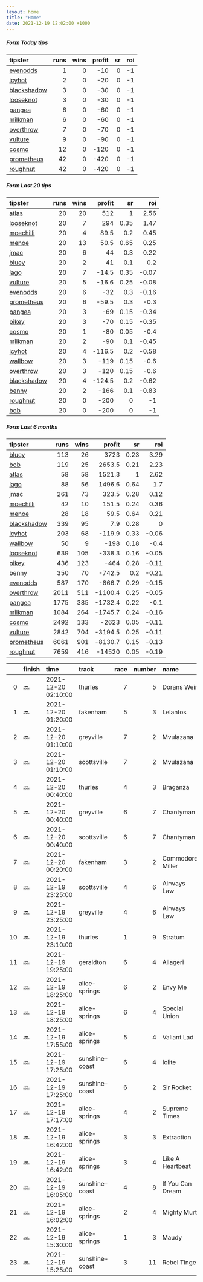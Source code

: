 ```yaml
---   
layout: home  
title: "Home"   
date: 2021-12-19 12:02:00 +1000  
---   
```



##### Form Today tips   

| tipster                                                         |   runs |   wins |   profit |   sr |   roi |
|:----------------------------------------------------------------|-------:|-------:|---------:|-----:|------:|
| [evenodds](https://mrwayneo.github.io/tips/evenodds.html)       |      1 |      0 |      -10 |    0 |    -1 |
| [icyhot](https://mrwayneo.github.io/tips/icyhot.html)           |      2 |      0 |      -20 |    0 |    -1 |
| [blackshadow](https://mrwayneo.github.io/tips/blackshadow.html) |      3 |      0 |      -30 |    0 |    -1 |
| [looseknot](https://mrwayneo.github.io/tips/looseknot.html)     |      3 |      0 |      -30 |    0 |    -1 |
| [pangea](https://mrwayneo.github.io/tips/pangea.html)           |      6 |      0 |      -60 |    0 |    -1 |
| [milkman](https://mrwayneo.github.io/tips/milkman.html)         |      6 |      0 |      -60 |    0 |    -1 |
| [overthrow](https://mrwayneo.github.io/tips/overthrow.html)     |      7 |      0 |      -70 |    0 |    -1 |
| [vulture](https://mrwayneo.github.io/tips/vulture.html)         |      9 |      0 |      -90 |    0 |    -1 |
| [cosmo](https://mrwayneo.github.io/tips/cosmo.html)             |     12 |      0 |     -120 |    0 |    -1 |
| [prometheus](https://mrwayneo.github.io/tips/prometheus.html)   |     42 |      0 |     -420 |    0 |    -1 |
| [roughnut](https://mrwayneo.github.io/tips/roughnut.html)       |     42 |      0 |     -420 |    0 |    -1 |

##### Form Last 20 tips   

| tipster                                                         |   runs |   wins |   profit |   sr |   roi |
|:----------------------------------------------------------------|-------:|-------:|---------:|-----:|------:|
| [atlas](https://mrwayneo.github.io/tips/atlas.html)             |     20 |     20 |    512   | 1    |  2.56 |
| [looseknot](https://mrwayneo.github.io/tips/looseknot.html)     |     20 |      7 |    294   | 0.35 |  1.47 |
| [moechilli](https://mrwayneo.github.io/tips/moechilli.html)     |     20 |      4 |     89.5 | 0.2  |  0.45 |
| [menoe](https://mrwayneo.github.io/tips/menoe.html)             |     20 |     13 |     50.5 | 0.65 |  0.25 |
| [jmac](https://mrwayneo.github.io/tips/jmac.html)               |     20 |      6 |     44   | 0.3  |  0.22 |
| [bluey](https://mrwayneo.github.io/tips/bluey.html)             |     20 |      2 |     41   | 0.1  |  0.2  |
| [lago](https://mrwayneo.github.io/tips/lago.html)               |     20 |      7 |    -14.5 | 0.35 | -0.07 |
| [vulture](https://mrwayneo.github.io/tips/vulture.html)         |     20 |      5 |    -16.6 | 0.25 | -0.08 |
| [evenodds](https://mrwayneo.github.io/tips/evenodds.html)       |     20 |      6 |    -32   | 0.3  | -0.16 |
| [prometheus](https://mrwayneo.github.io/tips/prometheus.html)   |     20 |      6 |    -59.5 | 0.3  | -0.3  |
| [pangea](https://mrwayneo.github.io/tips/pangea.html)           |     20 |      3 |    -69   | 0.15 | -0.34 |
| [pikey](https://mrwayneo.github.io/tips/pikey.html)             |     20 |      3 |    -70   | 0.15 | -0.35 |
| [cosmo](https://mrwayneo.github.io/tips/cosmo.html)             |     20 |      1 |    -80   | 0.05 | -0.4  |
| [milkman](https://mrwayneo.github.io/tips/milkman.html)         |     20 |      2 |    -90   | 0.1  | -0.45 |
| [icyhot](https://mrwayneo.github.io/tips/icyhot.html)           |     20 |      4 |   -116.5 | 0.2  | -0.58 |
| [wallbow](https://mrwayneo.github.io/tips/wallbow.html)         |     20 |      3 |   -119   | 0.15 | -0.6  |
| [overthrow](https://mrwayneo.github.io/tips/overthrow.html)     |     20 |      3 |   -120   | 0.15 | -0.6  |
| [blackshadow](https://mrwayneo.github.io/tips/blackshadow.html) |     20 |      4 |   -124.5 | 0.2  | -0.62 |
| [benny](https://mrwayneo.github.io/tips/benny.html)             |     20 |      2 |   -166   | 0.1  | -0.83 |
| [roughnut](https://mrwayneo.github.io/tips/roughnut.html)       |     20 |      0 |   -200   | 0    | -1    |
| [bob](https://mrwayneo.github.io/tips/bob.html)                 |     20 |      0 |   -200   | 0    | -1    |

##### Form Last 6 months   

| tipster                                                         |   runs |   wins |   profit |   sr |   roi |
|:----------------------------------------------------------------|-------:|-------:|---------:|-----:|------:|
| [bluey](https://mrwayneo.github.io/tips/bluey.html)             |    113 |     26 |   3723   | 0.23 |  3.29 |
| [bob](https://mrwayneo.github.io/tips/bob.html)                 |    119 |     25 |   2653.5 | 0.21 |  2.23 |
| [atlas](https://mrwayneo.github.io/tips/atlas.html)             |     58 |     58 |   1521.3 | 1    |  2.62 |
| [lago](https://mrwayneo.github.io/tips/lago.html)               |     88 |     56 |   1496.6 | 0.64 |  1.7  |
| [jmac](https://mrwayneo.github.io/tips/jmac.html)               |    261 |     73 |    323.5 | 0.28 |  0.12 |
| [moechilli](https://mrwayneo.github.io/tips/moechilli.html)     |     42 |     10 |    151.5 | 0.24 |  0.36 |
| [menoe](https://mrwayneo.github.io/tips/menoe.html)             |     28 |     18 |     59.5 | 0.64 |  0.21 |
| [blackshadow](https://mrwayneo.github.io/tips/blackshadow.html) |    339 |     95 |      7.9 | 0.28 |  0    |
| [icyhot](https://mrwayneo.github.io/tips/icyhot.html)           |    203 |     68 |   -119.9 | 0.33 | -0.06 |
| [wallbow](https://mrwayneo.github.io/tips/wallbow.html)         |     50 |      9 |   -198   | 0.18 | -0.4  |
| [looseknot](https://mrwayneo.github.io/tips/looseknot.html)     |    639 |    105 |   -338.3 | 0.16 | -0.05 |
| [pikey](https://mrwayneo.github.io/tips/pikey.html)             |    436 |    123 |   -464   | 0.28 | -0.11 |
| [benny](https://mrwayneo.github.io/tips/benny.html)             |    350 |     70 |   -742.5 | 0.2  | -0.21 |
| [evenodds](https://mrwayneo.github.io/tips/evenodds.html)       |    587 |    170 |   -866.7 | 0.29 | -0.15 |
| [overthrow](https://mrwayneo.github.io/tips/overthrow.html)     |   2011 |    511 |  -1100.4 | 0.25 | -0.05 |
| [pangea](https://mrwayneo.github.io/tips/pangea.html)           |   1775 |    385 |  -1732.4 | 0.22 | -0.1  |
| [milkman](https://mrwayneo.github.io/tips/milkman.html)         |   1084 |    264 |  -1745.7 | 0.24 | -0.16 |
| [cosmo](https://mrwayneo.github.io/tips/cosmo.html)             |   2492 |    133 |  -2623   | 0.05 | -0.11 |
| [vulture](https://mrwayneo.github.io/tips/vulture.html)         |   2842 |    704 |  -3194.5 | 0.25 | -0.11 |
| [prometheus](https://mrwayneo.github.io/tips/prometheus.html)   |   6061 |    901 |  -8130.7 | 0.15 | -0.13 |
| [roughnut](https://mrwayneo.github.io/tips/roughnut.html)       |   7659 |    416 | -14520   | 0.05 | -0.19 |

|    | finish   | time                | track          |   race |   number | name             |   odds | tipster            |
|---:|:---------|:--------------------|:---------------|-------:|---------:|:-----------------|-------:|:-------------------|
|  0 | :soon:   | 2021-12-20 02:10:00 | thurles        |      7 |        5 | Dorans Weir      |   5    | looseknot          |
|  1 | :soon:   | 2021-12-20 01:20:00 | fakenham       |      5 |        3 | Lelantos         |   2.1  | evenodds,overthrow |
|  2 | :soon:   | 2021-12-20 01:10:00 | greyville      |      7 |        2 | Mvulazana        |   0    | milkman            |
|  3 | :soon:   | 2021-12-20 01:10:00 | scottsville    |      7 |        2 | Mvulazana        |   0    | milkman            |
|  4 | :soon:   | 2021-12-20 00:40:00 | thurles        |      4 |        3 | Braganza         |   2.35 | overthrow,milkman  |
|  5 | :soon:   | 2021-12-20 00:40:00 | greyville      |      6 |        7 | Chantyman        |   0    | vulture            |
|  6 | :soon:   | 2021-12-20 00:40:00 | scottsville    |      6 |        7 | Chantyman        |   0    | vulture            |
|  7 | :soon:   | 2021-12-20 00:20:00 | fakenham       |      3 |        2 | Commodore Miller |   3.3  | overthrow          |
|  8 | :soon:   | 2021-12-19 23:25:00 | scottsville    |      4 |        6 | Airways Law      |   0    | vulture,milkman    |
|  9 | :soon:   | 2021-12-19 23:25:00 | greyville      |      4 |        6 | Airways Law      |   0    | milkman            |
| 10 | :soon:   | 2021-12-19 23:10:00 | thurles        |      1 |        9 | Stratum          |   1.6  | overthrow          |
| 11 | :soon:   | 2021-12-19 19:25:00 | geraldton      |      6 |        4 | Allageri         |   8    | pangea             |
| 12 | :soon:   | 2021-12-19 18:25:00 | alice-springs  |      6 |        2 | Envy Me          |   3.45 | vulture            |
| 13 | :soon:   | 2021-12-19 18:25:00 | alice-springs  |      6 |        4 | Special Union    |   6.6  | looseknot          |
| 14 | :soon:   | 2021-12-19 17:55:00 | alice-springs  |      5 |        4 | Valiant Lad      |   3    | vulture            |
| 15 | :soon:   | 2021-12-19 17:25:00 | sunshine-coast |      6 |        4 | Iolite           |   2.6  | milkman,icyhot     |
| 16 | :soon:   | 2021-12-19 17:25:00 | sunshine-coast |      6 |        2 | Sir Rocket       |   3.25 | pangea             |
| 17 | :soon:   | 2021-12-19 17:17:00 | alice-springs  |      4 |        2 | Supreme Times    |   5    | pangea,blackshadow |
| 18 | :soon:   | 2021-12-19 16:42:00 | alice-springs  |      3 |        3 | Extraction       |  10    | pangea,blackshadow |
| 19 | :soon:   | 2021-12-19 16:42:00 | alice-springs  |      3 |        4 | Like A Heartbeat |   3.4  | vulture            |
| 20 | :soon:   | 2021-12-19 16:05:00 | sunshine-coast |      4 |        8 | If You Can Dream |   3.2  | overthrow          |
| 21 | :soon:   | 2021-12-19 16:02:00 | alice-springs  |      2 |        4 | Mighty Murt      |  15    | vulture            |
| 22 | :soon:   | 2021-12-19 15:30:00 | alice-springs  |      1 |        3 | Maudy            |   3.7  | vulture            |
| 23 | :soon:   | 2021-12-19 15:25:00 | sunshine-coast |      3 |       11 | Rebel Tinge      |   5    | looseknot          |